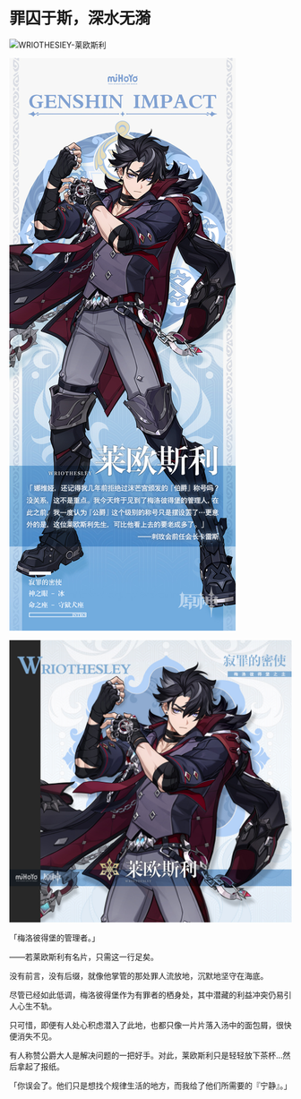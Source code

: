 # 罪囚于斯，深水无漪

![WRIOTHESIEY-莱欧斯利](./../WRIOTHESIEY-莱欧斯利.jpg)

![WRIOTHESIEY-莱欧斯利](./../C立绘/WRIOTHESIEY-莱欧斯利.jpg)

![WRIOTHESIEY-莱欧斯利](./../B方形卡/WRIOTHESIEY-莱欧斯利.jpg)

「梅洛彼得堡的管理者。」

——若莱欧斯利有名片，只需这一行足矣。

没有前言，没有后缀，就像他掌管的那处罪人流放地，沉默地坚守在海底。

尽管已经如此低调，梅洛彼得堡作为有罪者的栖身处，其中潜藏的利益冲突仍易引人心生不轨。

只可惜，即便有人处心积虑潜入了此地，也都只像一片片落入汤中的面包屑，很快便消失不见。

有人称赞公爵大人是解决问题的一把好手。对此，莱欧斯利只是轻轻放下茶杯…然后拿起了报纸。

「你误会了。他们只是想找个规律生活的地方，而我给了他们所需要的『宁静』。」